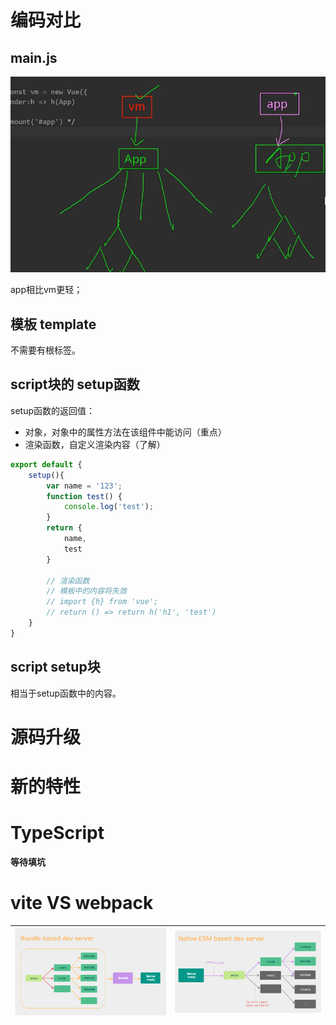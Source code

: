 # 编码对比

## main.js

![image-20220904191241097](assets/image-20220904191241097.png)

app相比vm更轻；

## 模板 template

不需要有根标签。

## script块的 setup函数

setup函数的返回值：

- 对象，对象中的属性方法在该组件中能访问（重点）
- 渲染函数，自定义渲染内容（了解）

```javascript
export default {
	setup(){
		var name = '123';
		function test() {
			console.log('test');
		}
		return {
			name,
			test
		}
		
		// 渲染函数
		// 模板中的内容将失效
		// import {h} from 'vue';
		// return () => return h('h1', 'test')
	}
}
```

## script setup块

相当于setup函数中的内容。



# 源码升级



# 新的特性



# TypeScript

**等待填坑**



# vite VS webpack

| ![image-20220904190119679](assets/image-20220904190119679.png) | ![image-20220904190125763](assets/image-20220904190125763.png) |
| ------------------------------------------------------------ | ------------------------------------------------------------ |

